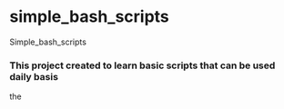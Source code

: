 # simple_bash_scripts
Simple_bash_scripts
### This project created  to learn basic scripts that can be  used daily basis 
the 
